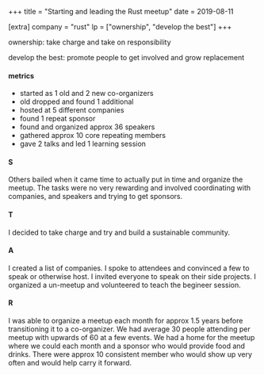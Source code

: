 +++
title = "Starting and leading the Rust meetup"
date = 2019-08-11

[extra]
company = "rust"
lp = ["ownership", "develop the best"]
+++

ownership: take charge and take on responsibility

develop the best: promote people to get involved and grow replacement

#### metrics
- started as 1 old and 2 new co-organizers
- old dropped and found 1 additional
- hosted at 5 different companies
- found 1 repeat sponsor
- found and organized approx 36 speakers
- gathered approx 10 core repeating members
- gave 2 talks and led 1 learning session

#### S
Others bailed when it came time to actually put in time and organize the meetup. The tasks were no very rewarding and involved coordinating with companies, and speakers and trying to get sponsors.

#### T
I decided to take charge and try and build a sustainable community.

#### A
I created a list of companies.
I spoke to attendees and convinced a few to speak or otherwise host.
I invited everyone to speak on their side projects.
I organized a un-meetup and volunteered to teach the begineer session.

#### R
I was able to organize a meetup each month for approx 1.5 years before transitioning it to a co-organizer. We had average 30 people attending per meetup with upwards of 60 at a few events. We had a home for the meetup where we could each month and a sponsor who would provide food and drinks. There were approx 10 consistent member who would show up very often and would help carry it forward.

